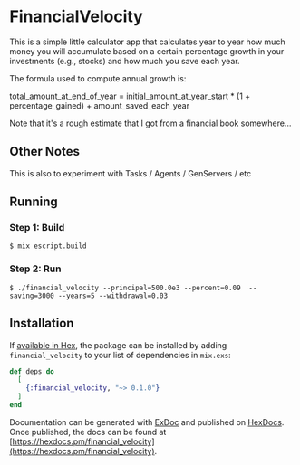 # FinancialVelocity

This is a simple little calculator app that calculates year to year how much money you will accumulate based on a certain percentage growth in your investments (e.g., stocks) and how much you save each year.

The formula used to compute annual growth is:

total_amount_at_end_of_year = initial_amount_at_year_start * (1 + percentage_gained) + amount_saved_each_year

Note that it's a rough estimate that I got from a financial book somewhere...

## Other Notes

This is also to experiment with Tasks / Agents / GenServers / etc

## Running

### Step 1: Build

```
$ mix escript.build
```

### Step 2: Run

```
$ ./financial_velocity --principal=500.0e3 --percent=0.09  --saving=3000 --years=5 --withdrawal=0.03
```

## Installation

If [available in Hex](https://hex.pm/docs/publish), the package can be installed
by adding `financial_velocity` to your list of dependencies in `mix.exs`:

```elixir
def deps do
  [
    {:financial_velocity, "~> 0.1.0"}
  ]
end
```

Documentation can be generated with [ExDoc](https://github.com/elixir-lang/ex_doc)
and published on [HexDocs](https://hexdocs.pm). Once published, the docs can
be found at [https://hexdocs.pm/financial_velocity](https://hexdocs.pm/financial_velocity).
